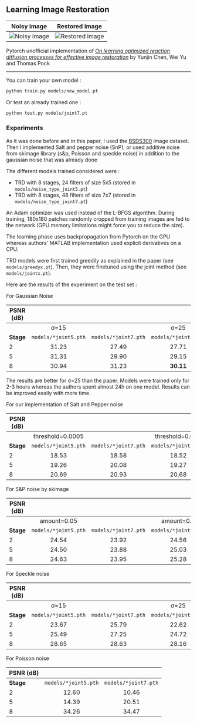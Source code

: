 ## Learning Image Restoration

Noisy image | Restored image
:--:|:--:
![Noisy image](examples/noisy.png) | ![Restored image](examples/restored.png)

Pytorch unofficial implementation of *[On learning optimized reaction diffusion processes for effective image restoration](https://arxiv.org/abs/1503.05768)* by Yunjin Chen, Wei Yu and Thomas Pock.

---

You can train your own model :
```bash
python train.py models/new_model.pt
```

Or test an already trained one :
```bash
python test.py models/joint7.pt
```

### Experiments
As it was done before and in this paper, I used the [BSDS300](https://www2.eecs.berkeley.edu/Research/Projects/CS/vision/grouping/segbench/) image dataset.
Then I implemented Salt and pepper noise (SnP), or used additive noise from skimage library (s&p, Poisson and speckle noise) in addition to the gaussian noise that was already done

The different models trained considered were : 
- TRD with 8 stages, 24 filters of size 5x5 (stored in `models/noise_type_joint5.pt`)
- TRD with 8 stages, 48 filters of size 7x7 (stored in `models/noise_type_joint7.pt`)

An Adam optimizer was used instead of the L-BFGS algorithm. During training, 180x180 patches randomly cropped from training images are fed to the network (GPU memory limitations might force you to reduce the size).

The learning phase uses backpropagation from Pytorch on the GPU whereas authors' MATLAB implementation used explicit derivatives on a CPU.

TRD models were first trained greedily as explained in the paper (see `models/greedyx.pt`). Then, they were finetuned using the joint method (see `models/jointx.pt`).

Here are the results of the experiment on the test set :

For Gaussian Noise

| PSNR (dB) |                  |                  |                  |                  |
|-----------|:----------------:|:----------------:|:----------------:|:----------------:|
|           |       σ=15       |                  |       σ=25       |                  |
| **Stage**     | `models/*joint5.pth` | `models/*joint7.pth` | `models/*joint5.pth` | `models/*joint7.pth` |
| 2         |       31.23      |       27.49      |       27.71      |       24.92      |
| 5         |       31.31      |       29.90      |       29.15      |       27.65      |
| 8         |       30.94      |       31.23      |       **30.11**      |       **30.26**      |

The results are better for σ=25 than the paper. Models were  trained only for 2-3 hours whereas the authors spent almost 24h on one model. Results can be improved easily with more time.


For our implementation of Salt and Pepper noise

| PSNR (dB) |                  |                  |                  |                  |
|-----------|:----------------:|:----------------:|:----------------:|:----------------:|
|           |       threshold=0.0005       |                  |       threshold=0.001       |                  |       threshold=0.005       |                  |
| **Stage**     | `models/*joint5.pth` | `models/*joint7.pth` | `models/*joint5.pth` | `models/*joint7.pth` | `models/*joint5.pth` | `models/*joint7.pth` |
| 2         |       18.53      |       18.58      |       18.52      |       18.56      |       18.51      |       18.54      |
| 5         |       19.26      |       20.08      |       19.27      |       20.06      |       19.25      |       20.07      |
| 8         |       20.69      |       20.93      |       20.68      |       20.91      |       20.66      |       20.89      |


For S&P noise by skimage

| PSNR (dB) |                  |                  |                  |                  |
|-----------|:----------------:|:----------------:|:----------------:|:----------------:|
|           |       amount=0.05       |                  |       amount=0.1       |                  |       amount=0.2       |                  |
| **Stage**     | `models/*joint5.pth` | `models/*joint7.pth` | `models/*joint5.pth` | `models/*joint7.pth` | `models/*joint5.pth` | `models/*joint7.pth` |
| 2         |       24.54      |       23.92      |       24.56      |       24.66      |       23.21      |       24.03      |
| 5         |       24.50      |       23.88      |       25.03      |       24.78      |       24.50      |       24.87      |
| 8         |       24.63      |       23.95      |       25.28      |       24.84      |       25.00      |       25.08      |


For Speckle noise

| PSNR (dB) |                  |                  |                  |                  |
|-----------|:----------------:|:----------------:|:----------------:|:----------------:|
|           |       σ=15       |                  |       σ=25       |                  |
| **Stage**     | `models/*joint5.pth` | `models/*joint7.pth` | `models/*joint5.pth` | `models/*joint7.pth` |
| 2         |       23.67      |       25.79      |       22.62      |       24.63      |
| 5         |       25.49      |       27.25      |       24.72      |       26.41      |
| 8         |       28.65      |       28.63      |       28.16      |       28.15      |


For Poisson noise

| PSNR (dB) |                  |                  |
|-----------|:----------------:|:----------------:|
| **Stage**     | `models/*joint5.pth` | `models/*joint7.pth` |
| 2         |       12.60      |       10.46      |
| 5         |       14.39      |       20.51      |
| 8         |       34.26      |       34.47      |
